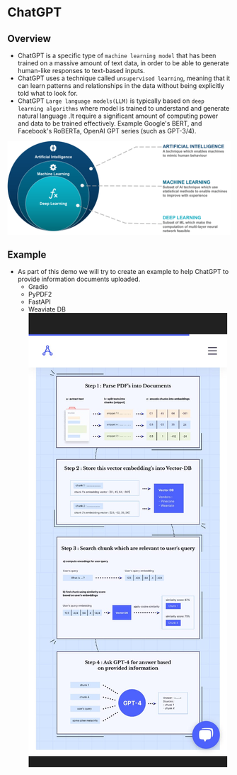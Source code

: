 # ChatGPT

## Overview
- ChatGPT is a specific type of `machine learning model` that has been trained on a massive amount of text data, in order to be able to generate human-like responses to text-based inputs.
- ChatGPT uses a technique called `unsupervised learning`, meaning that it can learn patterns and relationships in the data without being explicitly told what to look for.
- ChatGPT `Large language models(LLM)` is typically based on `deep learning algorithms` where model is trained to understand and generate natural language .It require a significant amount of computing power and data to be trained effectively. Example Google's BERT, and Facebook's RoBERTa, OpenAI GPT series (such as GPT-3/4).

![](./01-images/AI-vs-ML-vs-Deep-Learning.png)

## Example
- As part of this demo we will try to create an example to help ChatGPT to provide information documents uploaded.
  - Gradio
  - PyPDF2
  - FastAPI
  - Weaviate DB
![](./01-images/DocumentGPT.jpeg)